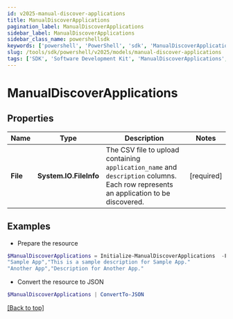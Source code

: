 ```yaml
---
id: v2025-manual-discover-applications
title: ManualDiscoverApplications
pagination_label: ManualDiscoverApplications
sidebar_label: ManualDiscoverApplications
sidebar_class_name: powershellsdk
keywords: ['powershell', 'PowerShell', 'sdk', 'ManualDiscoverApplications', 'V2025ManualDiscoverApplications'] 
slug: /tools/sdk/powershell/v2025/models/manual-discover-applications
tags: ['SDK', 'Software Development Kit', 'ManualDiscoverApplications', 'V2025ManualDiscoverApplications']
---
```



# ManualDiscoverApplications

## Properties

Name | Type | Description | Notes
------------ | ------------- | ------------- | -------------
**File** | **System.IO.FileInfo** | The CSV file to upload containing `application_name` and `description` columns. Each row represents an application to be discovered. | [required]

## Examples

- Prepare the resource
```powershell
$ManualDiscoverApplications = Initialize-ManualDiscoverApplications  -File application_name,description
"Sample App","This is a sample description for Sample App."
"Another App","Description for Another App."
```

- Convert the resource to JSON
```powershell
$ManualDiscoverApplications | ConvertTo-JSON
```


[[Back to top]](#) 

